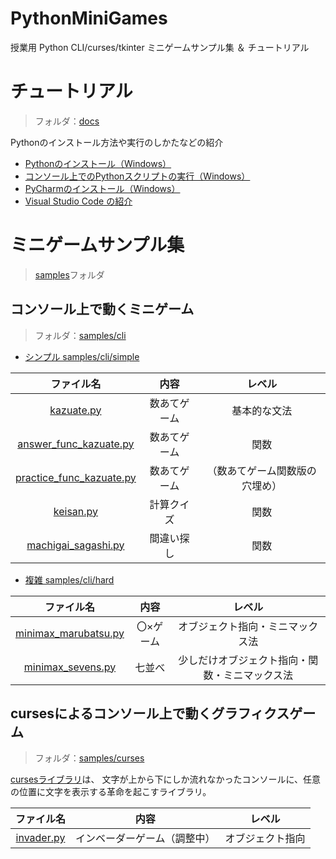 # PythonMiniGames

授業用 Python CLI/curses/tkinter ミニゲームサンプル集 ＆ チュートリアル

# チュートリアル

> フォルダ：[docs](docs)

Pythonのインストール方法や実行のしかたなどの紹介

- [Pythonのインストール（Windows）](docs/how-to-install-python/doc.md)
- [コンソール上でのPythonスクリプトの実行（Windows）](docs/how-to-run-python-cli/doc.md)
- [PyCharmのインストール（Windows）](docs/how-to-install-pycharm/doc.md)
- [Visual Studio Code の紹介](docs/intro-vscode/doc.md)

# ミニゲームサンプル集

> [samples](samples)フォルダ

## コンソール上で動くミニゲーム

> フォルダ：[samples/cli](samples/cli)

- [シンプル samples/cli/simple](samples/cli/simple)

|                                  ファイル名                                  |   内容   |       レベル       |
|:-----------------------------------------------------------------------:|:------:|:---------------:|
|               [kazuate.py](samples/cli/simple/kazuate.py)               | 数あてゲーム |     基本的な文法      |
|   [answer_func_kazuate.py](samples/cli/simple/answer_func_kazuate.py)   | 数あてゲーム |       関数        |
| [practice_func_kazuate.py](samples/cli/simple/practice_func_kazuate.py) | 数あてゲーム | （数あてゲーム関数版の穴埋め） |
|                [keisan.py](samples/cli/simple/keisan.py)                | 計算クイズ  |       関数        |
|      [machigai_sagashi.py](samples/cli/simple/machigai_sagashi.py)      | 間違い探し  |       関数        |

- [複雑 samples/cli/hard](samples/cli/hard)

|                             ファイル名                             |  内容   |           レベル           |
|:-------------------------------------------------------------:|:-----:|:-----------------------:|
| [minimax_marubatsu.py](samples/cli/hard/minimax_marubatsu.py) | 〇×ゲーム |    オブジェクト指向・ミニマックス法     |
|    [minimax_sevens.py](samples/cli/hard/minimax_sevens.py)    |  七並べ  | 少しだけオブジェクト指向・関数・ミニマックス法 |

## cursesによるコンソール上で動くグラフィクスゲーム

> フォルダ：[samples/curses](samples/curses)

[cursesライブラリ](https://docs.python.org/ja/3.12/howto/curses.html)は、
文字が上から下にしか流れなかったコンソールに、任意の位置に文字を表示する革命を起こすライブラリ。

|                  ファイル名                  |       内容       |   レベル    |
|:---------------------------------------:|:--------------:|:--------:|
| [invader.py](samples/curses/invader.py) | インベーダーゲーム（調整中） | オブジェクト指向 |
